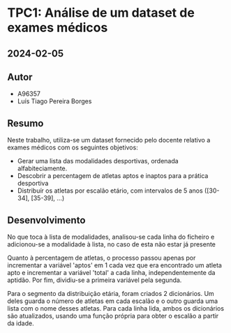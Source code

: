 # TPC1: Análise de um dataset de exames médicos

## 2024-02-05

## Autor
- A96357
- Luís Tiago Pereira Borges

## Resumo
    
Neste trabalho, utiliza-se um dataset fornecido pelo docente relativo a exames médicos com os seguintes objetivos:
* Gerar uma lista das modalidades desportivas, ordenada alfabiteciamente.
* Descobrir a percentagem de atletas aptos e inaptos para a prática desportiva
* Distribuír os atletas por escalão etário, com intervalos de 5 anos ([30-34], [35-39], ...)

## Desenvolvimento
<p>No que toca à lista de modalidades, analisou-se cada linha do ficheiro e adicionou-se a modalidade à lista, no caso de esta não estar já presente</p>
<p>Quanto à percentagem de atletas, o processo passou apenas por incrementar a variável 'aptos' em 1 cada vez que era encontrado um atleta apto e incrementar a variável 'total' a cada linha, independentemente da aptidão. Por fim, dividiu-se a primeira variável pela segunda.</p>
<p>Para o segmento da distribuição etária, foram criados 2 dicionários. Um deles guarda o número de atletas em cada escalão e o outro guarda uma lista com o nome desses atletas. Para cada linha lida, ambos os dicionários são atualizados, usando uma função própria para obter o escalão a partir da idade.</p>



